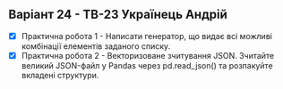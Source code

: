## Варіант 24 - ТВ-23 Українець Андрій

- [x] Практична робота 1 - Написати генератор, що видає всі можливі комбінації елементів заданого списку.
- [x] Практична робота 2 - Векторизоване зчитування JSON. Зчитайте великий JSON-файл у Pandas через pd.read_json() та розпакуйте вкладені структури.

